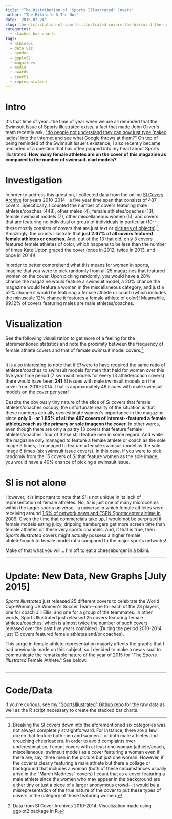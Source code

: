 ```yaml
---
title: "The Distribution of 'Sports Illustrated' Covers"
author: "The Bikini’d & The Not"
date: '2015-02-24'
slug: the-distribution-of-sports-illustrated-covers-the-bikini-d-the-not
categories:
  - stacked bar charts
tags:
  - athletes
  - data viz
  - gender
  - ggplot2
  - magazines
  - media
  - awards
  - sports
  - representation
---
```


# Intro

It's that time of year...the time of year when we are all reminded that the Swimsuit Issue of Sports Illustrated exists, a fact that made John Oliver's team recently ask, ["do people not understand they can now just type 'naked ladies' into the internet and see what Google throws at them?"](https://www.youtube.com/watch?v=l8QNDRbjong) On top of being reminded of the Swimsuit Issue's existence, I also recently became reminded of a question that has often popped into my head about Sports Illustrated: **How many female athletes are on the cover of this magazine as compared to the number of swimsuit-clad models?**

# Investigation

In order to address this question, I collected data from the online [SI Covers Archive](http://www.sicovers.com/) for years 2010-2014--a five year time span that consists of 487 covers. Specifically, I counted the number of covers featuring male athletes/coaches (448), other males (4), female athletes/coaches (13), female swimsuit models (7), other miscellaneous women (5), and covers that are featuring no individual or group of individuals in particular (10--these mostly consists of covers that are just text or [pictures of objects](http://cdn.bleacherreport.net/images_root/article/media_slots/photos/000/620/083/ND_original.jpg?1353440056)).[^1] Amazingly, the counts illustrate that **just 2.67% of all covers featured female athletes or coaches**. And, out of the 13 that did, only 3 covers featured female athletes of color, which happens to be less than the number of times Kate Upton graced the cover (once in 2012, twice in 2013, and once in 2014)!

In order to better comprehend what this means for women in sports, imagine that you were to pick randomly from all 25 magazines that featured women on the cover. Upon picking randomly, you would have a 28% chance the magazine would feature a swimsuit model, a 20% chance the magazine would feature a woman in the miscellaneous category, and just a 52% chance it would be featuring a female athlete or coach (which includes the minuscule 12% chance it features a female athlete of color)! Meanwhile, 99.12% of covers featuring males are male athletes/coaches.

# Visualization

See the following visualization to get more of a feeling for the aforementioned statistics and note the proximity between the frequency of female athlete covers and that of female swimsuit model covers.[^2]

<img src="/post/the-distribution-of-sports-illustrated-covers-the-bikini-d-the-not_files/si1.png" alt=""/>

It is also interesting to note that if *SI* were to have required the same ratio of athletes/coaches to swimsuit models for men that held for women over this five year time period (7 swimsuit models for every 13 athlete/coach covers) there would have been **241** SI issues with male swimsuit models on the cover from 2010-2014. That is approximately 48 issues with male swimsuit models on the cover per year!

Despite the obviously tiny nature of the slice of *SI* covers that female athletes/coaches occupy, the unfortunate reality of the situation is that these numbers actually overestimate women's importance in the magazine since **only 9--or 1.85% of all the 487 covers of interest--featured a female athlete/coach as the primary or sole imageon the cover**. In other words, even though there are only a paltry 13 covers that feature female athletes/coaches, four of these still feature men in some regard. And while the magazine only managed to feature a female athlete or coach as the sole image 9 times, it managed to feature a female swimsuit model as the sole image 6 times (six swimsuit issue covers). In this case, if you were to pick randomly from the 15 covers of *SI* that feature women as the sole image, you would have a 40% chance of picking a swimsuit issue. 

# SI is not alone

However, it is important to note that *SI* is not unique in its lack of representation of female athletes. No, *SI* is just one of many microcosms within the larger sports universe--a universe in which female athletes were receiving around [1.6% of network news and ESPN Sportscenter airtime in 2009](https://www.motherjones.com/politics/2012/06/charts-womens-athletics-title-nine-ncaa/). Given the time that commercials take up, I would not be surprised if female models eating juicy, dripping hamburgers get more screen time than female athletes on these very sports channels. And, if that is true, then *Sports Illustrated* covers might actually possess a higher female athlete/coach to female model ratio compared to the major sports networks!

Make of that what you will... I'm off to eat a cheeseburger in a bikini.

---

# Update: New Data, New Graphs [July 2015]

*Sports Illustrated* just released 25 different covers to celebrate the World Cup-Winning US Women's Soccer Team--one for each of the 23 players, one for coach Jill Ellis, and one for a group of the teammates. In other words, Sports Illustrated just released 25 covers featuring female athletes/coaches, which is almost twice the number of such covers released over the past five years combined. (During the period 2010-2014, just 13 covers featured female athletes and/or coaches).

This surge in female athlete representation majorly affects the graphs that I had previously made on this subject, so I decided to make a new visual to communicate the remarkable nature of the year of 2015 for "The *Sports Illustrated* Female Athlete." See below:

<img src="/post/the-distribution-of-sports-illustrated-covers-the-bikini-d-the-not_files/si2.png" alt=""/>

---

# Code/Data

If you're curious, see my ["SportsIllustrated" Github repo](https://github.com/apalbright/SportsIllustrated) for the raw data as well as the R script necessary to create the stacked bar charts.

[^1]: Breaking the SI covers down into the aforementioned six categories was not always completely straightforward. For instance, there are a few dozen that feature both men and women... or both male athletes and crouching cheerleaders. In order to avoid complaints over underestimation, I count covers with at least one woman (athlete/coach, miscellaneous, swimsuit model) as a cover featuring a woman even if there are, say, three men in the picture but just one woman. However, if the cover is clearly featuring a male athlete but there a collage or background that includes a woman (both of these circumstances usually arise in the "March Madness" covers) I count that as a cover featuring a male athlete since the women who may appear in the background are either tiny or just a piece of a larger anonymous crowd--it would be a misrepresentation of the true nature of the cover to put these types of covers in the category of those featuring women.

[^2]: Data from SI Cover Archives 2010-2014. Visualization made using ggplot2 package in R.
